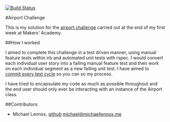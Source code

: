 [![Build Status](https://travis-ci.org/michaellennox/airport_challenge.svg?branch=master)](https://travis-ci.org/michaellennox/airport_challenge)

#Airport Challenge

This is my solution for the [airport challenge](https://github.com/makersacademy/airport_challenge) carried out at the end of my first week at Makers' Academy.

##How I worked

I aimed to complete this challenge in a test driven manner, using manual feature tests within irb and automated unit tests with rspec. I would convert each individual user story into a failing manual feature test and then work on each individual segment as a new failing unit test. I have aimed to [commit every test cycle](https://github.com/michaellennox/airport_challenge/commits/master) so you can so my process.

I have tried to encapsulate my code as much as possible throughout and the end user should only ever be interacting with an instance of the Airport class.

##Contributors:

* Michael Lennox, [github](https://github.com/michaellennox) michael@michaellennox.me

